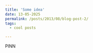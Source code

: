 ```yaml
---
title: 'Some idea'
date: 13-05-2025
permalink: /posts/2013/08/blog-post-2/
tags:
  - cool posts

---
```



PINN
